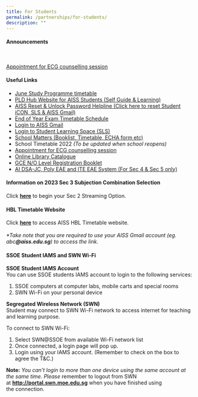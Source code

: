 ```yaml
---
title: For Students
permalink: /partnerships/for-students/
description: ""
---
```

<h4>Announcements</h4><br>
<p><a href="https://go.gov.sg/aissecg">Appointment for ECG counselling session</a></p>




<h4><strong>Useful Links<br /></strong></h4>
<ul>
<li><a href="/files/2022%20June%20Study%20Programme%20Classes%20timetables.pdf" target="_blank" rel="noopener">June Study Programme timetable</a></li>
<li><a href="https://sites.google.com/moe.edu.sg/ictaiss4students/home" target="_blank" rel="noopener">PLD Hub Website for AISS Students (Self Guide &amp; Learning)</a></li>
<li><a href="https://tinyurl.com/AISS-SLS-HELP" target="_blank" rel="noopener">AISS Reset &amp; Unlock Password Helpline (Click here to reset Student iCON, SLS &amp; AISS Gmail)</a></li>
<li><a href="/partnerships/school-matters" target="">End of Year Exam Timetable Schedule</a></li>
<li><a href="https://accounts.google.com/AccountChooser?sacu=1&amp;continue=https://mail.google.com/a/aiss.edu.sg&amp;hd=aiss.edu.sg#identifier" target="_blank" rel="noopener">Login to AISS Gmail</a></li>
<li><a href="https://vle.learning.moe.edu.sg/login" target="_blank" rel="noopener">Login to Student Learning Space (SLS)</a></li>
<li><a href="/partnerships/school-matters" target="">School Matters (Booklist, Timetable, ECHA form etc)</a></li>
<li>School Timetable 2022&nbsp;<em>(To be updated when school reopens)</em></li>
<li><a href="https://go.gov.sg/ecgc-rachel" target="_blank" rel="noopener">Appointment for ECG counselling session</a></li>
<li><a href="https://schoolibrary.moe.edu.sg/ahmadibrahimsec" target="_blank" rel="noopener">Online Library Catalogue</a></li>
<li><a href="/files/2019%20GCE%20N%20&%20O%20Level%20Registration%20Booklet.pdf" target="_blank" rel="noopener">GCE N/O Level Registration Booklet</a></li>
<li><a href="https://accounts.google.com/AccountChooser?sacu=1&amp;continue=https://sites.google.com/a/aiss.edu.sg/ai-dsa-jc-eae-scas-system/&amp;hd=aiss.edu.sg#identifier" target="_blank" rel="noopener">AI DSA-JC, Poly EAE and ITE EAE System (For Sec 4 &amp; Sec 5 only)</a></li>
</ul>
<h4><strong>Information on 2023 Sec 3 Subjection Combination Selection</strong></h4>
<p>Click&nbsp;<strong><a href="https://go.gov.sg/aiss-sec3-subjcombination" target="">here</a></strong>&nbsp;to begin your Sec 2 Streaming Option.</p>
<h4><strong>HBL Timetable Website</strong></h4>
<p>Click&nbsp;<strong><a href="https://accounts.google.com/AccountChooser?sacu=1&amp;continue=https://sites.google.com/a/aiss.edu.sg/aiss-hbl-time-table/home&amp;hd=aiss.edu.sg#identifier" target="">here</a></strong>&nbsp;to access AISS HBL Timetable website.<br /><br /><em>*Take note that you are required to use your AISS Gmail account (eg. abc<strong>@aiss.edu.sg</strong>) to access the link.</em></p>
<h4><strong>SSOE Student IAMS and SWN Wi-Fi</strong></h4>
<p><strong>SSOE Student IAMS Account<br /></strong>You can use SSOE students IAMS account to login to the following services:</p>
<ol>
<li>SSOE computers at computer labs, mobile carts and special rooms&nbsp;</li>
<li>SWN Wi-Fi on your personal device&nbsp;</li>
</ol>
<p><strong>Segregated Wireless Network (SWN)<br /></strong>Student may connect to SWN Wi-Fi network to access internet for teaching and learning purpose.</p>
<p>To connect to SWN Wi-Fi:</p>
<ol>
<li>Select SWN@SSOE from available Wi-Fi network list&nbsp;</li>
<li>Once connected, a login page will pop up.&nbsp;</li>
<li>Login using your IAMS account. (Remember to check on the box to agree the T&amp;C.)&nbsp;</li>
</ol>
<p><strong>Note:</strong>&nbsp;<em>You can&rsquo;t login to more than one device using the same account at the same time. Please&nbsp;</em>remember to logout from SWN at&nbsp;<a href="http://portal.swn.moe.edu.sg/"><strong>http://portal.swn.moe.edu.sg</strong></a>&nbsp;when you have finished using the&nbsp;connection.</p>